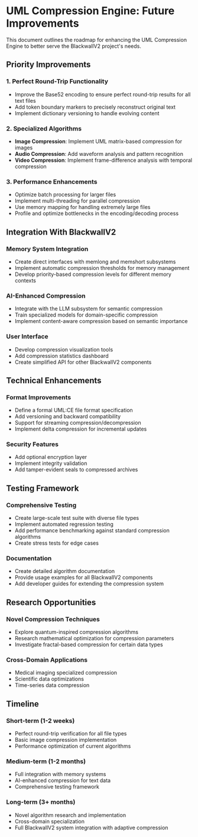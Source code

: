 # UML Compression Engine: Future Improvements

This document outlines the roadmap for enhancing the UML Compression Engine to better serve the BlackwallV2 project's needs.

## Priority Improvements

### 1. Perfect Round-Trip Functionality

- Improve the Base52 encoding to ensure perfect round-trip results for all text files
- Add token boundary markers to precisely reconstruct original text
- Implement dictionary versioning to handle evolving content

### 2. Specialized Algorithms

- **Image Compression**: Implement UML matrix-based compression for images
- **Audio Compression**: Add waveform analysis and pattern recognition
- **Video Compression**: Implement frame-difference analysis with temporal compression

### 3. Performance Enhancements

- Optimize batch processing for larger files
- Implement multi-threading for parallel compression
- Use memory mapping for handling extremely large files
- Profile and optimize bottlenecks in the encoding/decoding process

## Integration With BlackwallV2

### Memory System Integration

- Create direct interfaces with memlong and memshort subsystems
- Implement automatic compression thresholds for memory management
- Develop priority-based compression levels for different memory contexts

### AI-Enhanced Compression

- Integrate with the LLM subsystem for semantic compression
- Train specialized models for domain-specific compression
- Implement content-aware compression based on semantic importance

### User Interface

- Develop compression visualization tools
- Add compression statistics dashboard
- Create simplified API for other BlackwallV2 components

## Technical Enhancements

### Format Improvements

- Define a formal UML:CE file format specification
- Add versioning and backward compatibility
- Support for streaming compression/decompression
- Implement delta compression for incremental updates

### Security Features

- Add optional encryption layer
- Implement integrity validation
- Add tamper-evident seals to compressed archives

## Testing Framework

### Comprehensive Testing

- Create large-scale test suite with diverse file types
- Implement automated regression testing
- Add performance benchmarking against standard compression algorithms
- Create stress tests for edge cases

### Documentation

- Create detailed algorithm documentation
- Provide usage examples for all BlackwallV2 components
- Add developer guides for extending the compression system

## Research Opportunities

### Novel Compression Techniques

- Explore quantum-inspired compression algorithms
- Research mathematical optimization for compression parameters
- Investigate fractal-based compression for certain data types

### Cross-Domain Applications

- Medical imaging specialized compression
- Scientific data optimizations
- Time-series data compression

## Timeline

### Short-term (1-2 weeks)

- Perfect round-trip verification for all file types
- Basic image compression implementation
- Performance optimization of current algorithms

### Medium-term (1-2 months)

- Full integration with memory systems
- AI-enhanced compression for text data
- Comprehensive testing framework

### Long-term (3+ months)

- Novel algorithm research and implementation
- Cross-domain specialization
- Full BlackwallV2 system integration with adaptive compression
